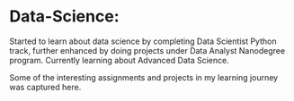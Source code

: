 # Data-Science:
Started to learn about data science by completing Data Scientist Python track, further enhanced by doing projects under Data Analyst Nanodegree program. Currently learning about Advanced Data Science. 

Some of the interesting assignments and projects in my learning journey was captured here.

